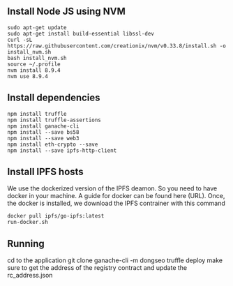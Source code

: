## Install Node JS using NVM
```
sudo apt-get update
sudo apt-get install build-essential libssl-dev
curl -sL https://raw.githubusercontent.com/creationix/nvm/v0.33.8/install.sh -o install_nvm.sh
bash install_nvm.sh
source ~/.profile
nvm install 8.9.4
nvm use 8.9.4
```

## Install dependencies
```
npm install truffle
npm install truffle-assertions
npm install ganache-cli
npm install --save bs58
npm install --save web3
npm install eth-crypto --save
npm install --save ipfs-http-client
```

## Install IPFS hosts
We use the dockerized version of the IPFS deamon. So you need to have docker in your machine.
A guide for docker can be found here (URL). Once, the docker is installed, we download the IPFS contrainer with this command
```
docker pull ipfs/go-ipfs:latest
run-docker.sh
```


## Running
cd to the application
git clone 
ganache-cli -m dongseo
truffle deploy
make sure to get the address of the registry contract and update the rc_address.json